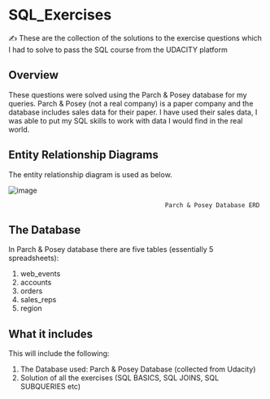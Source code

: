 # SQL_Exercises
✍️ These are the collection of the solutions to the exercise questions which I had to solve to pass the SQL course from the UDACITY platform



## <b> Overview </b> ##
These questions were solved using the Parch & Posey database for my queries. Parch & Posey (not a real company) is a paper company and the database includes sales data for their paper. I have used their sales data, I was able to put my SQL skills to work with data I would find in the real world.


## <b> Entity Relationship Diagrams </b> ##

The entity relationship diagram is used as below. 

![image](https://user-images.githubusercontent.com/97672246/197445833-6288889a-3f30-458c-a932-e6030db3a5cd.png)

                                               Parch & Posey Database ERD
                                               
## <b> The Database </b> ##                                           
                                               
In Parch & Posey database there are five tables (essentially 5 spreadsheets):

1. web_events
2. accounts
3. orders
4. sales_reps
5. region     
                                               
                                               
## <b> What it includes </b> ##

This will include the following:
  1. The Database used: Parch & Posey Database (collected from Udacity)
  2. Solution of all the exercises (SQL BASICS, SQL JOINS, SQL SUBQUERIES etc)
